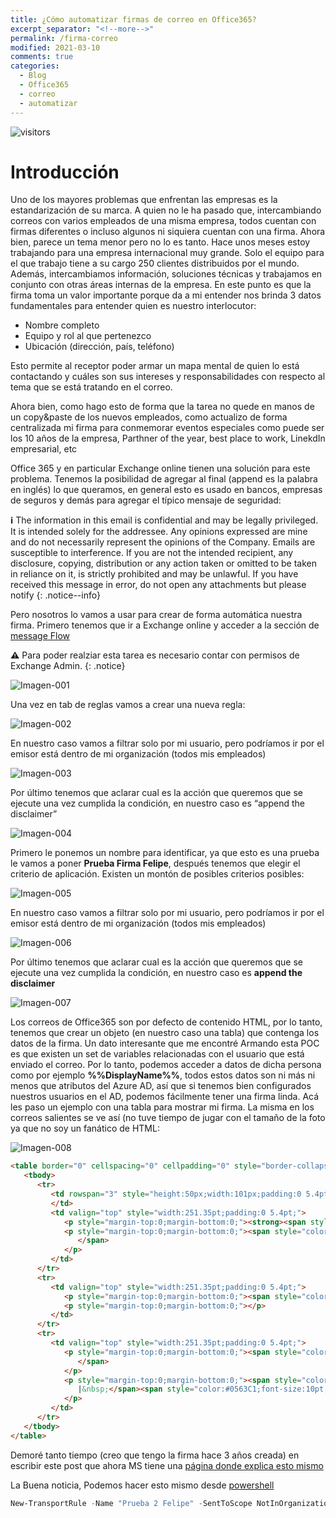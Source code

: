 ```yaml
---
title: ¿Cómo automatizar firmas de correo en Office365?
excerpt_separator: "<!--more-->"
permalink: /firma-correo
modified: 2021-03-10
comments: true
categories:
  - Blog
  - Office365
  - correo
  - automatizar
---
```


![visitors](https://visitor-badge.glitch.me/badge?page_id=includewareok.blog.2021-03-10-email-signature")

# Introducción

Uno de los mayores problemas que enfrentan las empresas es la estandarización de su marca. A quien no le ha pasado que, intercambiando correos con varios empleados de una misma empresa, todos cuentan con firmas diferentes o incluso algunos ni siquiera cuentan con una firma. Ahora bien, parece un tema menor pero no lo es tanto. Hace unos meses estoy trabajando para una empresa internacional muy grande. Solo el equipo para el que trabajo tiene a su cargo 250 clientes distribuidos por el mundo. Además, intercambiamos información, soluciones técnicas y trabajamos en conjunto con otras áreas internas de la empresa. En este punto es que la firma toma un valor importante porque da a mi entender nos brinda 3 datos fundamentales para entender quien es nuestro interlocutor:
* Nombre completo
* Equipo y rol al que pertenezco
* Ubicación (dirección, país, teléfono)

Esto permite al receptor poder armar un mapa mental de quien lo está contactando y cuáles son sus intereses y responsabilidades con respecto al tema que se está tratando en el correo.

Ahora bien, como hago esto de forma que la tarea no quede en manos de un copy&paste de los nuevos empleados, como actualizo de forma centralizada mi firma para conmemorar eventos especiales como puede ser los 10 años de la empresa, Parthner of the year, best place to work, LinekdIn empresarial, etc

Office 365 y en particular Exchange online tienen una solución para este problema. Tenemos la posibilidad de agregar al final (append es la palabra en inglés) lo que queramos, en general esto es usado en bancos, empresas de seguros y demás para agregar el típico mensaje de seguridad:

**:information_source:** The information in this email is confidential and may be legally privileged. It is intended solely for the addressee. Any opinions expressed are mine and do not necessarily represent the opinions of the Company. Emails are susceptible to interference. If you are not the intended recipient, any disclosure, copying, distribution or any action taken or omitted to be taken in reliance on it, is strictly prohibited and may be unlawful. If you have received this message in error, do not open any attachments but please notify
{: .notice--info}

Pero nosotros lo vamos a usar para crear de forma automática nuestra firma. Primero tenemos que ir a Exchange online y acceder a la sección de [message Flow](https://outlook.office365.com/ecp/?rfr=Admin_o365&exsvurl=1&mkt=en-US)

**⚠️** Para poder realziar esta tarea es necesario contar con permisos de Exchange Admin.
{: .notice}

![Imagen-001](/assets/images/2021-03/001.png)

Una vez en tab de reglas vamos a crear una nueva regla:

![Imagen-002](/assets/images/2021-03/002.png)

En nuestro caso vamos a filtrar solo por mi usuario, pero podríamos ir por el emisor está dentro de mi organización (todos mis empleados)


![Imagen-003](/assets/images/2021-03/003.png)


Por último tenemos que aclarar cual es la acción que queremos que se ejecute una vez cumplida la condición, en nuestro caso es “append the disclaimer”

![Imagen-004](/assets/images/2021-03/004.png)

Primero le ponemos un nombre para identificar, ya que esto es una prueba le vamos a poner **Prueba Firma Felipe**, después tenemos que elegir el criterio de aplicación. Existen un montón de posibles criterios posibles:

![Imagen-005](/assets/images/2021-03/005.png)

En nuestro caso vamos a filtrar solo por mi usuario, pero podríamos ir por el emisor está dentro de mi organización (todos mis empleados)

![Imagen-006](/assets/images/2021-03/006.png)

Por último tenemos que aclarar cual es la acción que queremos que se ejecute una vez cumplida la condición, en nuestro caso es **append the disclaimer**

![Imagen-007](/assets/images/2021-03/007.png)

Los correos de Office365 son por defecto de contenido HTML, por lo tanto, tenemos que crear un objeto (en nuestro caso una tabla) que contenga los datos de la firma. Un dato interesante que me encontré Armando esta POC es que existen un set de variables relacionadas con el usuario que está enviado el correo. Por lo tanto, podemos acceder a datos de dicha persona como por ejemplo **%%DisplayName%%**, todos estos datos son ni más ni menos que atributos del Azure AD, así que si tenemos bien configurados nuestros usuarios en el AD, podemos fácilmente tener una firma linda. Acá les paso un ejemplo con una tabla para mostrar mi firma. La misma en los correos salientes se ve así (no tuve tiempo de jugar con el tamaño de la foto ya que no soy un fanático de HTML:

![Imagen-008](/assets/images/2021-03/008.png)


```html
<table border="0" cellspacing="0" cellpadding="0" style="border-collapse:collapse;margin-left:5.4pt;">
   <tbody>
      <tr>
         <td rowspan="3" style="height:50px;width:101px;padding:0 5.4pt;"><img data-imagetype="External" src="https://yetanotherbloginthehood.files.wordpress.com/2019/10/firma.jpg" height=97 width=313 alt="https://yetanotherbloginthehood.files.wordpress.com/2019/10/firma.jpg"><br>
         </td>
         <td valign="top" style="width:251.35pt;padding:0 5.4pt;">
            <p style="margin-top:0;margin-bottom:0;"><strong><span style="color:#1F497D;">%%DisplayName%%</span></strong></p>
            <p style="margin-top:0;margin-bottom:0;"><span style="color:#1F497D;"><span style="color: rgb(31, 73, 125); font-size: 10pt; font-family: Calibri, Arial, Helvetica, sans-serif, serif, EmojiFont; text-align: center;">%%Title%%</span><br>
               </span>
            </p>
         </td>
      </tr>
      <tr>
         <td valign="top" style="width:251.35pt;padding:0 5.4pt;">
            <p style="margin-top:0;margin-bottom:0;"><span style="color:#1F497D;font-size:10pt;"></span><span style="color:#1F497D;font-size:10pt;">%%StreetAddress%%, %%City%% %%Country%%</span></p>
            <p style="margin-top:0;margin-bottom:0;"></p>
         </td>
      </tr>
      <tr>
         <td valign="top" style="width:251.35pt;padding:0 5.4pt;">
            <p style="margin-top:0;margin-bottom:0;"><span style="color:#1F497D;font-size:10pt;">%%Phone%% Ext. %%Office%% <br>
               </span>
            </p>
            <p style="margin-top:0;margin-bottom:0;"><span style="color:#1F497D;font-size:10pt;"><a href="mailto:%%Email%%" target="_blank" rel="noopener noreferrer" data-auth="NotApplicable"><span style="color:#0563C1;">%%Email%%</span></a>
               |&nbsp;</span><span style="color:#0563C1;font-size:10pt;">www.pyxis.com.uy</span>
            </p>
         </td>
      </tr>
   </tbody>
</table>
```

Demoré tanto tiempo (creo que tengo la firma hace 3 años creada) en escribir este post que ahora MS tiene una [página donde explica esto mismo](https://docs.microsoft.com/en-us/exchange/policy-and-compliance/mail-flow-rules/signatures?view=exchserver-2019)


La Buena noticia, Podemos hacer esto mismo desde [powershell](https://docs.microsoft.com/en-us/exchange/security-and-compliance/mail-flow-rules/disclaimers-signatures-footers-or-headers)

```powershell
New-TransportRule -Name "Prueba 2 Felipe" -SentToScope NotInOrganization -ApplyHtmlDisclaimerText "<h3>Esto es una prueba</h3><p>Este es el texto de la <a href=’https://blog.victorsilva.com.uy/’>un gran blog</a></p><img alt='Contoso logo' src='http://www.contoso.com/images/logo.gif'>"
```